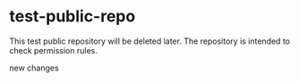 # test-public-repo
This test public repository will be deleted later. The repository is intended to check permission rules.


new changes